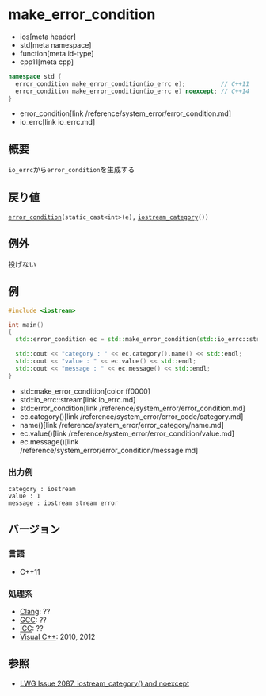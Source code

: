 # make_error_condition
* ios[meta header]
* std[meta namespace]
* function[meta id-type]
* cpp11[meta cpp]

```cpp
namespace std {
  error_condition make_error_condition(io_errc e);          // C++11
  error_condition make_error_condition(io_errc e) noexcept; // C++14
}
```
* error_condition[link /reference/system_error/error_condition.md]
* io_errc[link io_errc.md]

## 概要
`io_errc`から`error_condition`を生成する


## 戻り値
[`error_condition`](/reference/system_error/error_condition.md)`(static_cast<int>(e),` [`iostream_category`](iostream_category.md)`())`


## 例外
投げない


## 例
```cpp example
#include <iostream>

int main()
{
  std::error_condition ec = std::make_error_condition(std::io_errc::stream);

  std::cout << "category : " << ec.category().name() << std::endl;
  std::cout << "value : " << ec.value() << std::endl;
  std::cout << "message : " << ec.message() << std::endl;
}
```
* std::make_error_condition[color ff0000]
* std::io_errc::stream[link io_errc.md]
* std::error_condition[link /reference/system_error/error_condition.md]
* ec.category()[link /reference/system_error/error_code/category.md]
* name()[link /reference/system_error/error_category/name.md]
* ec.value()[link /reference/system_error/error_condition/value.md]
* ec.message()[link /reference/system_error/error_condition/message.md]

### 出力例
```
category : iostream
value : 1
message : iostream stream error
```

## バージョン
### 言語
- C++11

### 処理系
- [Clang](/implementation.md#clang): ??
- [GCC](/implementation.md#gcc): ??
- [ICC](/implementation.md#icc): ??
- [Visual C++](/implementation.md#visual_cpp): 2010, 2012


## 参照
- [LWG Issue 2087. iostream_category() and noexcept](http://www.open-std.org/jtc1/sc22/wg21/docs/lwg-defects.html#2087)

